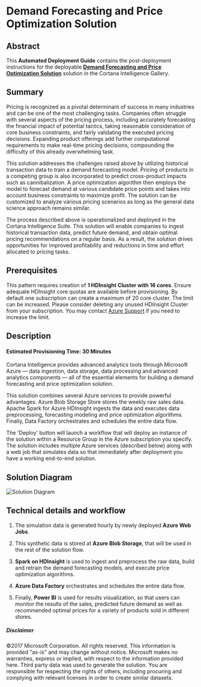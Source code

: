# Demand Forecasting and Price Optimization Solution

## Abstract
This **Automated Deployment Guide** contains the post-deployment instructions for the deployable [**Demand Forecasting and Price Optimization Solution**](https://gallery.cortanaintelligence.com/solution/513038e359b7464390be575513043ef3) solution in the Cortana Intelligence Gallery. 

<Guide type="PostDeploymentGuidance" url="https://github.com/Azure/cortana-intelligence-price-optimization/blob/master/Automated%20Deployment%20Guide/Post%20Deployment%20Instructions.md"/>


## Summary
<Guide type="Summary">
Pricing is recognized as a pivotal determinant of success in many industries and can be one of the most challenging tasks. Companies often struggle with several aspects of the pricing process, including accurately forecasting the financial impact of potential tactics, taking reasonable consideration of core business constraints, and fairly validating the executed pricing decisions. Expanding product offerings add further computational requirements to make real-time pricing decisions, compounding the difficulty of this already overwhelming task. 

This solution addresses the challenges raised above by utilizing historical transaction data to train a demand forecasting model. Pricing of products in a competing group is also incorporated to predict cross-product impacts such as cannibalization. A price optimization algorithm then employs the model to forecast demand at various candidate price points and takes into account business constraints to maximize profit. The solution can be customized to analyze various pricing scenarios as long as the general data science approach remains similar. 

The process described above is operationalized and deployed in the Cortana Intelligence Suite. This solution will enable companies to ingest historical transaction data, predict future demand, and obtain optimal pricing recommendations on a regular basis. As a result, the solution drives opportunities for improved profitability and reductions in time and effort allocated to pricing tasks.
</Guide>

## Prerequisites
<Guide type="Prerequisites">

This pattern requires creation of **1 HDInsight Cluster with 16 cores**. Ensure adequate HDInsight core quotas are available before provisioning. By default one subscription can create a maximum of 20 core cluster.
The limit can be increased. Please consider deleting any unused HDInsight Cluster from your subscription. You may contact [Azure Support](https://azure.microsoft.com/support/faq/) if you need to increase the limit.
</Guide>

## Description

#### Estimated Provisioning Time: <Guide type="EstimatedTime">30 Minutes</Guide>
<Guide type="Description">
Cortana Intelligence provides advanced analytics tools through Microsoft Azure — data ingestion, data storage, data processing and advanced analytics components — all of the essential elements for building a demand forecasting and price optimization solution.

This solution combines several Azure services to provide powerful advantages. Azure Blob Storage Store stores the weekly raw sales data. Apache Spark for Azure HDInsight ingests the data and executes data preprocessing, forecasting modeling and price optimization algorithms. Finally, Data Factory orchestrates and schedules the entire data flow.

The 'Deploy' button will launch a workflow that will deploy an instance of the solution within a Resource Group in the Azure subscription you specify. The solution includes multiple Azure services (described below) along with a web job that simulates data so that immediately after deployment you have a working end-to-end solution. 

## Solution Diagram
![Solution Diagram](https://cloud.githubusercontent.com/assets/16085124/24881410/ae6c8dae-1e0b-11e7-8f27-41812512f31b.png)

## Technical details and workflow
1.	The simulation data is generated hourly by newly deployed **Azure Web Jobs**.

2.	This synthetic data is stored at **Azure Blob Storage**, that will be used in the rest of the solution flow.

3.	**Spark on HDInsight** is used to ingest and preprocess the raw data, build and retrain the demand forecasting models, and execute price optimization algorithms. 

6. **Azure Data Factory** orchestrates and schedules the entire data flow.

7.	Finally, **Power BI** is used for results visualization, so that users can monitor the results of the sales, predicted future demand as well as recommended optimal prices for a variety of products sold in different stores.
</Guide>

##### Disclaimer
©2017 Microsoft Corporation. All rights reserved.  This information is provided "as-is" and may change without notice. Microsoft makes no warranties, express or implied, with respect to the information provided here.  Third party data was used to generate the solution.  You are responsible for respecting the rights of others, including procuring and complying with relevant licenses in order to create similar datasets.
